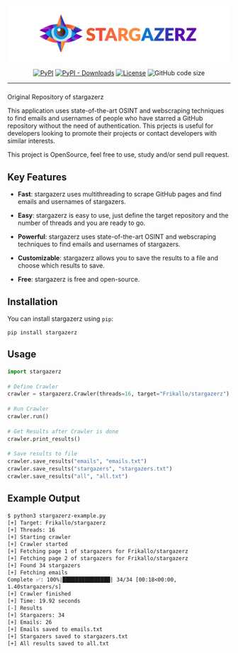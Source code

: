 <div align="center">

[![](./stargazerz/Assets/banner.png)](https://github.com/Frikallo/stargazerz)

[![PyPI](https://img.shields.io/pypi/v/stargazerz.svg?color=orange)](https://pypi.org/project/stargazerz/)
[![PyPI - Downloads](https://img.shields.io/pypi/dd/stargazerz?color=orange)](https://pypi.org/project/stargazerz/) 
[![License](https://img.shields.io/github/license/frikallo/stargazerz?color=orange)](https://github.com/Frikallo/MISST/blob/main/LICENSE) 
![GitHub code size](https://img.shields.io/github/languages/code-size/frikallo/stargazerz?color=orange)

</div>

---

###

Original Repository of stargazerz

This application uses state-of-the-art OSINT and webscraping techniques to find emails and usernames of people who have starred a GitHub repository without the need of authentication. This prjects is useful for developers looking to promote their projects or contact developers with similar interests.

This project is OpenSource, feel free to use, study and/or send pull request.

## Key Features

- **Fast**: stargazerz uses multithreading to scrape GitHub pages and find emails and usernames of stargazers.

- **Easy**: stargazerz is easy to use, just define the target repository and the number of threads and you are ready to go.

- **Powerful**: stargazerz uses state-of-the-art OSINT and webscraping techniques to find emails and usernames of stargazers.

- **Customizable**: stargazerz allows you to save the results to a file and choose which results to save.

- **Free**: stargazerz is free and open-source.

## Installation

You can install stargazerz using `pip`:

```shell
pip install stargazerz
```

## Usage
```python
import stargazerz

# Define Crawler
crawler = stargazerz.Crawler(threads=16, target="Frikallo/stargazerz")

# Run Crawler
crawler.run()

# Get Results after Crawler is done
crawler.print_results()

# Save results to file
crawler.save_results("emails", "emails.txt")
crawler.save_results("stargazers", "stargazers.txt")
crawler.save_results("all", "all.txt")
```

## Example Output
```shell
$ python3 stargazerz-example.py
[+] Target: Frikallo/stargazerz
[+] Threads: 16
[+] Starting crawler
[+] Crawler started
[+] Fetching page 1 of stargazers for Frikallo/stargazerz
[+] Fetching page 2 of stargazers for Frikallo/stargazerz
[+] Found 34 stargazers
[+] Fetching emails
Complete ✅: 100%|███████████████| 34/34 [00:18<00:00,  1.40stargazers/s]
[+] Crawler finished
[+] Time: 19.92 seconds
[-] Results
[+] Stargazers: 34
[+] Emails: 26
[+] Emails saved to emails.txt
[+] Stargazers saved to stargazers.txt
[+] All results saved to all.txt
```

